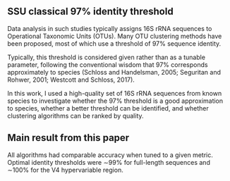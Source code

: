 ## SSU classical 97% identity threshold
Data analysis in such studies typically assigns 16S rRNA sequences to Operational Taxonomic Units (OTUs). Many OTU clustering methods have been proposed, most of which use a threshold of 97% sequence identity.

Typically, this threshold is considered given rather than as a tunable parameter, following the conventional wisdom that 97% corresponds approximately to species (Schloss and Handelsman, 2005; Seguritan and Rohwer, 2001; Westcott and Schloss, 2017).

In this work, I used a high-quality set of 16S rRNA sequences from known species to investigate whether the 97% threshold is a good approximation to species, whether a better threshold can be identified, and whether clustering algorithms can be ranked by quality.

## Main result from this paper 
All algorithms had comparable accuracy when tuned to a given metric. Optimal identity thresholds were ∼99% for full-length sequences and ∼100% for the V4 hypervariable region.
